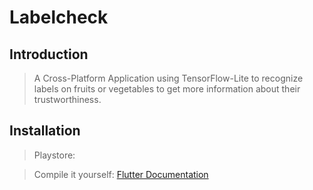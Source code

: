 # Labelcheck

## Introduction

>A Cross-Platform Application using TensorFlow-Lite to recognize labels on fruits or vegetables to get more information about their trustworthiness.

## Installation

>Playstore:

>Compile it yourself: [Flutter Documentation](https://flutter.dev/docs/deployment/android#building-the-app-for-release)